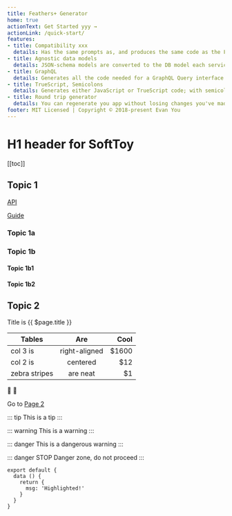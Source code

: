 ```yaml
---
title: Feathers+ Generator
home: true
actionText: Get Started yyy →
actionLink: /quick-start/
features:
- title: Compatibility xxx
  details: Has the same prompts as, and produces the same code as the FeathersJS CLI generator.
- title: Agnostic data models
  details: JSON-schema models are converted to the DB model each service is configured for at that time.
- title: GraphQL
  details: Generates all the code needed for a GraphQL Query interface.
- title: TrueScript, Semicolons
  details: Generates either JavaScript or TrueScript code; with semicolons or without.
- title: Round trip generator
  details: You can regenerate you app without losing changes you've made. Stay up-to-date with enhancements and fixes.
footer: MIT Licensed | Copyright © 2018-present Evan You
---
```




# H1 header for SoftToy

[[toc]]

## Topic 1

[API](./api/)

[Guide](./guide/)

### Topic 1a

### Topic 1b

#### Topic 1b1

#### Topic 1b2

## Topic 2

Title is {{ $page.title }}


| Tables        | Are           | Cool  |
| ------------- |:-------------:| -----:|
| col 3 is      | right-aligned | $1600 |
| col 2 is      | centered      |   $12 |
| zebra stripes | are neat      |    $1 |

:tada: :100:

Go to [Page 2](./page2.md)

::: tip
This is a tip
:::

::: warning
This is a warning
:::

::: danger
This is a dangerous warning
:::

::: danger STOP
Danger zone, do not proceed
:::

``` js{4}
export default {
  data () {
    return {
      msg: 'Highlighted!'
    }
  }
}
```


